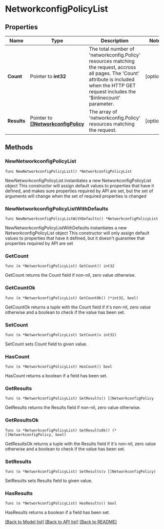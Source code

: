 # NetworkconfigPolicyList

## Properties

Name | Type | Description | Notes
------------ | ------------- | ------------- | -------------
**Count** | Pointer to **int32** | The total number of &#39;networkconfig.Policy&#39; resources matching the request, accross all pages. The &#39;Count&#39; attribute is included when the HTTP GET request includes the &#39;$inlinecount&#39; parameter. | [optional] 
**Results** | Pointer to [**[]NetworkconfigPolicy**](networkconfig.Policy.md) | The array of &#39;networkconfig.Policy&#39; resources matching the request. | [optional] 

## Methods

### NewNetworkconfigPolicyList

`func NewNetworkconfigPolicyList() *NetworkconfigPolicyList`

NewNetworkconfigPolicyList instantiates a new NetworkconfigPolicyList object
This constructor will assign default values to properties that have it defined,
and makes sure properties required by API are set, but the set of arguments
will change when the set of required properties is changed

### NewNetworkconfigPolicyListWithDefaults

`func NewNetworkconfigPolicyListWithDefaults() *NetworkconfigPolicyList`

NewNetworkconfigPolicyListWithDefaults instantiates a new NetworkconfigPolicyList object
This constructor will only assign default values to properties that have it defined,
but it doesn't guarantee that properties required by API are set

### GetCount

`func (o *NetworkconfigPolicyList) GetCount() int32`

GetCount returns the Count field if non-nil, zero value otherwise.

### GetCountOk

`func (o *NetworkconfigPolicyList) GetCountOk() (*int32, bool)`

GetCountOk returns a tuple with the Count field if it's non-nil, zero value otherwise
and a boolean to check if the value has been set.

### SetCount

`func (o *NetworkconfigPolicyList) SetCount(v int32)`

SetCount sets Count field to given value.

### HasCount

`func (o *NetworkconfigPolicyList) HasCount() bool`

HasCount returns a boolean if a field has been set.

### GetResults

`func (o *NetworkconfigPolicyList) GetResults() []NetworkconfigPolicy`

GetResults returns the Results field if non-nil, zero value otherwise.

### GetResultsOk

`func (o *NetworkconfigPolicyList) GetResultsOk() (*[]NetworkconfigPolicy, bool)`

GetResultsOk returns a tuple with the Results field if it's non-nil, zero value otherwise
and a boolean to check if the value has been set.

### SetResults

`func (o *NetworkconfigPolicyList) SetResults(v []NetworkconfigPolicy)`

SetResults sets Results field to given value.

### HasResults

`func (o *NetworkconfigPolicyList) HasResults() bool`

HasResults returns a boolean if a field has been set.


[[Back to Model list]](../README.md#documentation-for-models) [[Back to API list]](../README.md#documentation-for-api-endpoints) [[Back to README]](../README.md)


